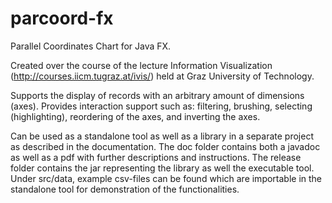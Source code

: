 # parcoord-fx
Parallel Coordinates Chart for Java FX.

Created over the course of the lecture Information Visualization (http://courses.iicm.tugraz.at/ivis/) held at Graz University of Technology.

Supports the display of records with an arbitrary amount of dimensions (axes). Provides interaction support such as: filtering, brushing, selecting (highlighting), reordering of the axes, and inverting the axes.

Can be used as a standalone tool as well as a library in a separate project as described in the documentation. The doc folder contains both a javadoc as well as a pdf with further descriptions and instructions. The release folder contains the jar representing the library as well the executable tool. Under src/data, example csv-files can be found which are importable in the standalone tool for demonstration of the functionalities.
